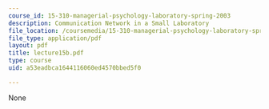 ```yaml
---
course_id: 15-310-managerial-psychology-laboratory-spring-2003
description: Communication Network in a Small Laboratory
file_location: /coursemedia/15-310-managerial-psychology-laboratory-spring-2003/a53eadbca1644116060ed4570bbed5f0_lecture15b.pdf
file_type: application/pdf
layout: pdf
title: lecture15b.pdf
type: course
uid: a53eadbca1644116060ed4570bbed5f0

---
```

None